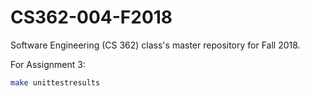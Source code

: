# CS362-004-F2018
Software Engineering (CS 362) class's master repository for Fall 2018. 


For Assignment 3:

```sh
make unittestresults
```
